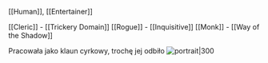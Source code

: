 [[Human]], [[Entertainer]]

[[Cleric]] - [[Trickery Domain]]
[[Rogue]] - [[Inquisitive]]
[[Monk]] - [[Way of the Shadow]]

Pracowała jako klaun cyrkowy, trochę jej odbiło
![portrait|300](gXMs4yi0.jpg)